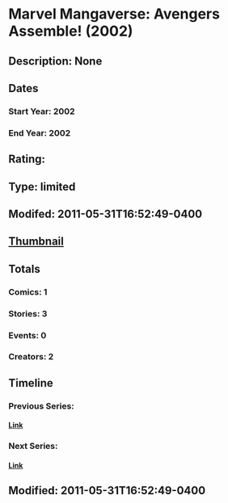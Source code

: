 # Marvel Mangaverse: Avengers Assemble! (2002)
## Description: None
## Dates
### Start Year: 2002
### End Year: 2002
## Rating: 
## Type: limited
## Modifed: 2011-05-31T16:52:49-0400
## [Thumbnail](http://i.annihil.us/u/prod/marvel/i/mg/f/60/4bad3fc839db4.jpg)
## Totals
### Comics: 1
### Stories: 3
### Events: 0
### Creators: 2
## Timeline
### Previous Series: 
#### [Link]()
### Next Series: 
#### [Link]()
## Modified: 2011-05-31T16:52:49-0400